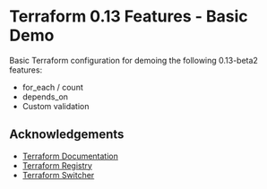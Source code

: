# Terraform 0.13 Features - Basic Demo

Basic Terraform configuration for demoing the following 0.13-beta2 features:

- for_each / count
- depends_on
- Custom validation

## Acknowledgements

- [Terraform Documentation](https://www.terraform.io/docs/cli-index.html)
- [Terraform Registry](https://registry.terraform.io/)
- [Terraform Switcher](https://warrensbox.github.io/terraform-switcher/)
